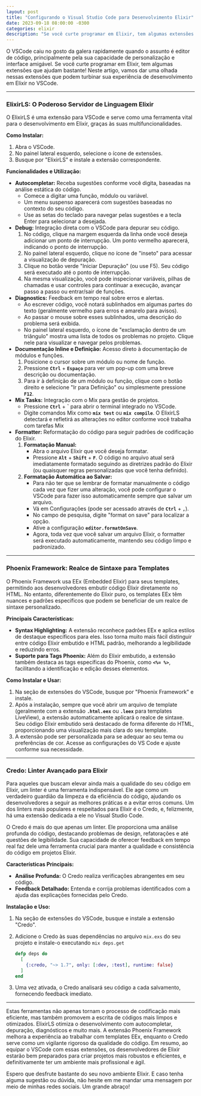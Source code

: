 ```yaml
---
layout: post
title: "Configurando o Visual Studio Code para Desenvolvimento Elixir"
date: 2023-09-18 08:00:00 -0300
categories: elixir
description: "Se você curte programar em Elixir, tem algumas extensões que ajudam bastante! Neste artigo, vamos dar uma olhada nessas extensões que podem turbinar sua experiência de desenvolvimento em Elixir no VSCode."
---
```

O VSCode caiu no gosto da galera rapidamente quando o assunto é editor de código, principalmente pela sua capacidade de personalização e interface amigável. Se você curte programar em Elixir, tem algumas extensões que ajudam bastante! Neste artigo, vamos dar uma olhada nessas extensões que podem turbinar sua experiência de desenvolvimento em Elixir no VSCode.

---
### ElixirLS: O Poderoso Servidor de Linguagem Elixir

O ElixirLS é uma extensão para VSCode e serve como uma ferramenta vital para o desenvolvimento em Elixir, graças às suas multifuncionalidades.

**Como Instalar:**

1. Abra o VSCode.
2. No painel lateral esquerdo, selecione o ícone de extensões.
3. Busque por "ElixirLS" e instale a extensão correspondente.

**Funcionalidades e Utilização:**

- **Autocompletar:** Receba sugestões conforme você digita, baseadas na análise estática do código.
    - Comece a digitar uma função, módulo ou variável.
    - Um menu suspenso aparecerá com sugestões baseadas no contexto do seu código.
    - Use as setas do teclado para navegar pelas sugestões e a tecla Enter para selecionar a desejada.
- **Debug:** Integração direta com o VSCode para depurar seu código.
    1. No código, clique na margem esquerda da linha onde você deseja adicionar um ponto de interrupção. Um ponto vermelho aparecerá, indicando o ponto de interrupção.
    2. No painel lateral esquerdo, clique no ícone de "inseto" para acessar a visualização de depuração.
    3. Clique no botão verde "Iniciar Depuração" (ou use F5). Seu código será executado até o ponto de interrupção.
    4. Na mesma visualização, você pode inspecionar variáveis, pilhas de chamadas e usar controles para continuar a execução, avançar passo a passo ou entrar/sair de funções.
- **Diagnostics:** Feedback em tempo real sobre erros e alertas.
    - Ao escrever código, você notará sublinhados em algumas partes do texto (geralmente vermelho para erros e amarelo para avisos).
    - Ao passar o mouse sobre esses sublinhados, uma descrição do problema será exibida.
    - No painel lateral esquerdo, o ícone de "exclamação dentro de um triângulo" mostra uma lista de todos os problemas no projeto. Clique nele para visualizar e navegar pelos problemas.
- **Documentação Inline e Definição:** Acesso direto à documentação de módulos e funções.
    1. Posicione o cursor sobre um módulo ou nome de função.
    2. Pressione **`Ctrl`** + **`Espaço`** para ver um pop-up com uma breve descrição ou documentação.
    3. Para ir à definição de um módulo ou função, clique com o botão direito e selecione "Ir para Definição" ou simplesmente pressione **`F12`**.
- **Mix Tasks:** Integração com o Mix para gestão de projetos.
    - Pressione **`Ctrl`** + **`** para abrir o terminal integrado no VSCode.
    - Digite comandos Mix como **`mix test`** ou **`mix compile`**. O ElixirLS detectará e refletirá as alterações no editor conforme você trabalha com tarefas Mix
- **Formatter:** Reformatação do código para seguir padrões de codificação do Elixir.
    1. **Formatação Manual:**
        - Abra o arquivo Elixir que você deseja formatar.
        - Pressione **`Alt`** + **`Shift`** + **`F`**. O código no arquivo atual será imediatamente formatado seguindo as diretrizes padrão do Elixir (ou quaisquer regras personalizadas que você tenha definido).
    2. **Formatação Automática ao Salvar:**
        - Para não ter que se lembrar de formatar manualmente o código cada vez que fizer uma alteração, você pode configurar o VSCode para fazer isso automaticamente sempre que salvar um arquivo.
        - Vá em Configurações (pode ser acessado através de **`Ctrl`** + **`,`**).
        - No campo de pesquisa, digite "format on save" para localizar a opção.
        - Ative a configuração **`editor.formatOnSave`**.
        - Agora, toda vez que você salvar um arquivo Elixir, o formatter será executado automaticamente, mantendo seu código limpo e padronizado.

---
### Phoenix Framework: Realce de Sintaxe para Templates

O Phoenix Framework usa EEx (Embedded Elixir) para seus templates, permitindo aos desenvolvedores embutir código Elixir diretamente no HTML. No entanto, diferentemente do Elixir puro, os templates EEx têm nuances e padrões específicos que podem se beneficiar de um realce de sintaxe personalizado.

**Principais Características:**

- **Syntax Highlighting:** A extensão reconhece padrões EEx e aplica estilos de destaque específicos para eles. Isso torna muito mais fácil distinguir entre código Elixir embutido e HTML padrão, melhorando a legibilidade e reduzindo erros.
- **Suporte para Tags Phoenix:** Além do Elixir embutido, a extensão também destaca as tags específicas do Phoenix, como **`<%= %>`**, facilitando a identificação e edição desses elementos.

**Como Instalar e Usar:**

1. Na seção de extensões do VSCode, busque por "Phoenix Framework" e instale.
2. Após a instalação, sempre que você abrir um arquivo de template (geralmente com a extensão **`.html.eex`** ou **`.leex`** para templates LiveView), a extensão automaticamente aplicará o realce de sintaxe. Seu código Elixir embutido será destacado de forma diferente do HTML, proporcionando uma visualização mais clara do seu template.
3. A extensão pode ser personalizada para se adequar ao seu tema ou preferências de cor. Acesse as configurações do VS Code e ajuste conforme sua necessidade.

---

### Credo: Linter Avançado para Elixir

Para aqueles que buscam elevar ainda mais a qualidade do seu código em Elixir, um linter é uma ferramenta indispensável. Ele age como um verdadeiro guardião da limpeza e da eficiência do código, ajudando os desenvolvedores a seguir as melhores práticas e a evitar erros comuns. Um dos linters mais populares e respeitados para Elixir é o Credo, e, felizmente, há uma extensão dedicada a ele no Visual Studio Code.

O Credo é mais do que apenas um linter. Ele proporciona uma análise profunda do código, destacando problemas de design, refatorações e até questões de legibilidade. Sua capacidade de oferecer feedback em tempo real faz dele uma ferramenta crucial para manter a qualidade e consistência do código em projetos Elixir.

**Características Principais:**

- **Análise Profunda:** O Credo realiza verificações abrangentes em seu código.
- **Feedback Detalhado:** Entenda e corrija problemas identificados com a ajuda das explicações fornecidas pelo Credo.

**Instalação e Uso:**

1. Na seção de extensões do VSCode, busque e instale a extensão "Credo".
2. Adicione o Credo às suas dependências no arquivo `mix.exs` do seu projeto e instale-o executando `mix deps.get`
    
    ```elixir
    defp deps do
      [
        {:credo, "~> 1.7", only: [:dev, :test], runtime: false}
      ]
    end
    ```
    
3. Uma vez ativada, o Credo analisará seu código a cada salvamento, fornecendo feedback imediato.

---

Estas ferramentas não apenas tornam o processo de codificação mais eficiente, mas também promovem a escrita de códigos mais limpos e otimizados. ElixirLS otimiza o desenvolvimento com autocompletar, depuração, diagnósticos e muito mais. A extensão Phoenix Framework melhora a experiência ao trabalhar com templates EEx, enquanto o Credo serve como um vigilante rigoroso da qualidade do código. Em resumo, ao equipar o VSCode com essas extensões, os desenvolvedores de Elixir estarão bem preparados para criar projetos mais robustos e eficientes, e definitivamente ter um ambiente mais profissional e ágil. 

Espero que desfrute bastante do seu novo ambiente Elixir. E caso tenha alguma sugestão ou dúvida, não hesite em me mandar uma mensagem por meio de minhas redes sociais. Um grande abraço!
